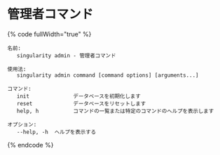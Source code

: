 # 管理者コマンド

{% code fullWidth="true" %}
```
名前:
   singularity admin - 管理者コマンド

使用法:
   singularity admin command [command options] [arguments...]

コマンド:
   init              データベースを初期化します
   reset             データベースをリセットします
   help, h           コマンドの一覧または特定のコマンドのヘルプを表示します

オプション:
   --help, -h  ヘルプを表示する
```
{% endcode %}